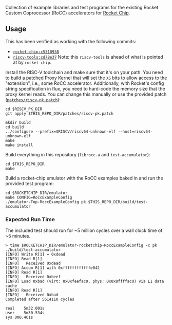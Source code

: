 Collection of example libraries and test programs for the existing Rocket Custom Coprocessor (RoCC) accelerators for [Rocket Chip](https://github.com/ucb-bar/rocket-chip).

## Usage

This has been verified as working with the following commits:
  * [`rocket-chip:c5310938`](https://github.com/ucb-bar/rocket-chip/tree/c531093898f1f4ff22d1c2cf9d5bb2310d05fc31)
  * [`riscv-tools:cd78e37`](https://github.com/riscv/riscv-tools/tree/cd78e37f72cfc2a452a0c11744586084fbae1dcd)
Note: this `riscv-tools` is ahead of what is pointed at by `rocket-chip`.

Install the RISC-V toolchain and make sure that it's on your path. You need to build a patched Proxy Kernel that will set the `XS` bits to allow access to the "extension", i.e., some RoCC accelerator. Additionally, with Rocket's config string specification in flux, you need to hard-code the memory size that the proxy kernel reads. You can change this manually or use the provided patch ([`patches/riscv-pk.patch`](patches/riscv-pk.patch)):
```
cd $RISCV_PK_DIR
git apply $THIS_REPO_DIR/patches/riscv-pk.patch

mkdir build
cd build
../configure --prefix=$RISCV/riscv64-unknown-elf --host=riscv64-unknown-elf
make
make install
```

Build everything in this repository (`librocc.a` and `test-accumulator`):
```
cd $THIS_REPO_DIR
make
```

Build a rocket-chip emulator with the RoCC examples baked in and run the provided test program:
```
cd $ROCKETCHIP_DIR/emulator
make CONFIG=RoccExampleConfig
./emulator-Top-RoccExampleConfig pk $THIS_REPO_DIR/build/test-accumulator
```

### Expected Run Time

The included test should run for ~5 million cycles over a wall clock time of ~5 minutes.

```
> time $ROCKETCHIP_DIR/emulator-rocketchip-RoccExampleConfig -c pk ./build/test-accumulator
[INFO] Write R[1] = 0xdead
[INFO] Read R[1]
[INFO]   Received 0xdead
[INFO] Accum R[1] with 0xffffffffffffe042
[INFO] Read R[1]
[INFO]   Received 0xbeef
[INFO] Load 0xbad (virt: 0x0xfeefac0, phys: 0x0x8ffffac0) via L1 data cache
[INFO] Read R[1]
[INFO]   Received 0xbad
Completed after 5614110 cycles

real	5m32.001s
user	5m30.534s
sys	0m0.461s
```
